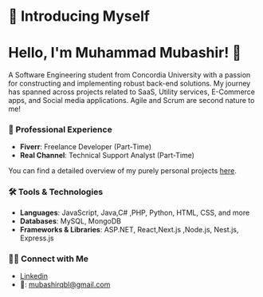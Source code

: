 # 🙋 Introducing Myself

# Hello, I'm Muhammad Mubashir! 👋

A Software Engineering student from Concordia University with a passion for constructing and implementing robust back-end solutions. My journey has spanned across projects related to SaaS, Utility services, E-Commerce apps, and Social media applications. Agile and Scrum are second nature to me!

### 💼 Professional Experience
- **Fiverr**: Freelance Developer (Part-Time)
- **Real Channel**: Technical Support Analyst (Part-Time)

You can find a detailed overview of my purely personal projects [here](https://github.com/mubashir494).

### 🛠️ Tools & Technologies
- **Languages**: JavaScript, Java,C# ,PHP, Python, HTML, CSS, and more
- **Databases**: MySQL, MongoDB
- **Frameworks & Libraries**: ASP.NET, React,Next.js ,Node.js, Nest.js, Express.js

### 👋🏻 Connect with Me
- [Linkedin](https://www.linkedin.com/in/muhammad-mubashir-ab9431221)
- 📩: [mubashirqbl@gmail.com]()

<!--
**mubashir494/mubashir494** is a ✨ _special_ ✨ repository because its `README.md` (this file) appears on your GitHub profile.

Here are some ideas to get you started:

- 🔭 I’m currently working on ...
- 🌱 I’m currently learning ...
- 👯 I’m looking to collaborate on ...
- 🤔 I’m looking for help with ...
- 💬 Ask me about ...
- 📫 How to reach me: ...
- 😄 Pronouns: ...
- ⚡ Fun fact: ...
-->
